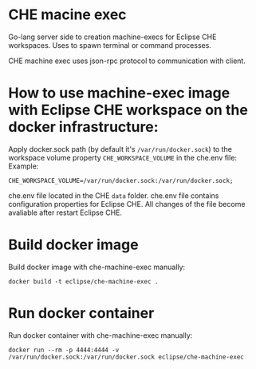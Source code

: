# CHE macine exec

Go-lang server side to creation machine-execs for Eclipse CHE workspaces.
Uses to spawn terminal or command processes.

CHE machine exec uses json-rpc protocol to communication with client.

# How to use machine-exec image with Eclipse CHE workspace on the docker infrastructure:
Apply docker.sock path (by default it's `/var/run/docker.sock`) to the workspace volume property `CHE_WORKSPACE_VOLUME` in the che.env file:
Example:
 ```
CHE_WORKSPACE_VOLUME=/var/run/docker.sock:/var/run/docker.sock;
```
che.env file located in the CHE `data` folder. che.env file contains configuration properties for Eclipse CHE. All changes of the file become avaliable after restart Eclipse CHE.
 
# Build docker image

Build docker image with che-machine-exec manually:

```
docker build -t eclipse/che-machine-exec .
```

# Run docker container

Run docker container with che-machine-exec manually:

```
docker run --rm -p 4444:4444 -v /var/run/docker.sock:/var/run/docker.sock eclipse/che-machine-exec
````
